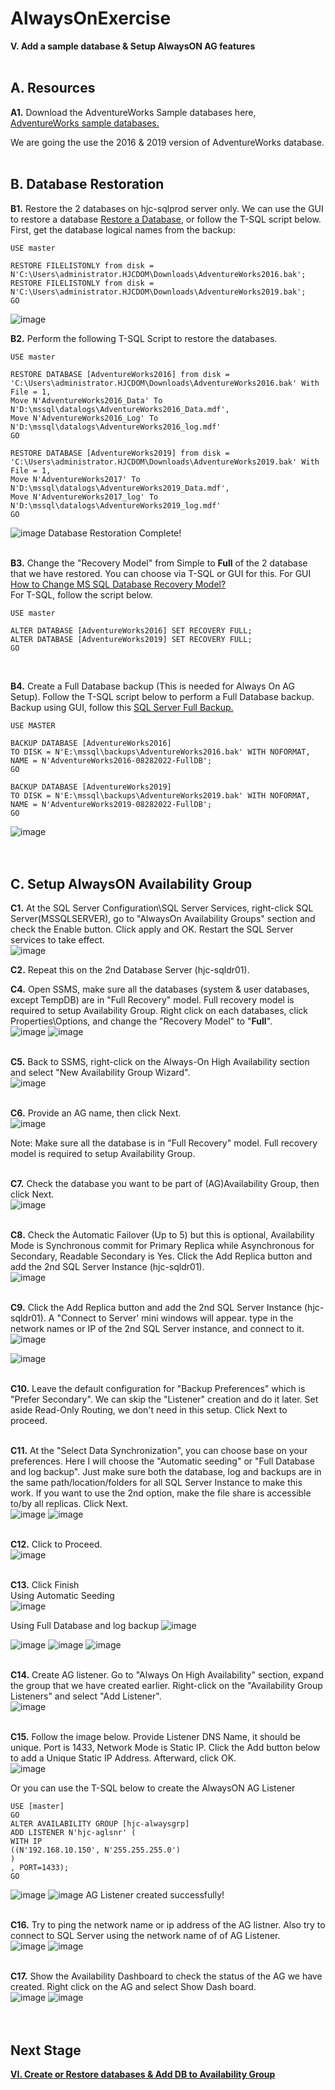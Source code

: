 # AlwaysOnExercise

**V. Add a sample database & Setup AlwaysON AG features**
<br/>
<br/>

**A. Resources**
------------------------------------------------------------------------------------------------------------------------------------
**A1.** Download the AdventureWorks Sample databases here, [AdventureWorks sample databases.](https://docs.microsoft.com/en-us/sql/samples/adventureworks-install-configure?view=sql-server-ver16&tabs=ssms)
 
We are going the use the 2016 & 2019 version of AdventureWorks database.  
<br/>

**B. Database Restoration**
------------------------------------------------------------------------------------------------------------------------------------
**B1.** Restore the 2 databases on hjc-sqlprod server only. We can use the GUI to restore a database [Restore a Database](https://www.quackit.com/sql_server/sql_server_2016/tutorial/restore_a_database_in_sql_server_2016.cfm), or follow the T-SQL script below.
<br/>
First, get the database logical names from the backup:
```T-SQL
USE master

RESTORE FILELISTONLY from disk = N'C:\Users\administrator.HJCDOM\Downloads\AdventureWorks2016.bak';
RESTORE FILELISTONLY from disk = N'C:\Users\administrator.HJCDOM\Downloads\AdventureWorks2019.bak';
GO
```
![image](https://user-images.githubusercontent.com/95063830/187068848-53eb8dfc-0dc2-45d4-b416-26e08a160470.png)

**B2.** Perform the following T-SQL Script to restore the databases.
```T-SQL
USE master

RESTORE DATABASE [AdventureWorks2016] from disk = 'C:\Users\administrator.HJCDOM\Downloads\AdventureWorks2016.bak' With File = 1,
Move N'AdventureWorks2016_Data' To N'D:\mssql\datalogs\AdventureWorks2016_Data.mdf',
Move N'AdventureWorks2016_Log' To N'D:\mssql\datalogs\AdventureWorks2016_log.mdf'
GO

RESTORE DATABASE [AdventureWorks2019] from disk = 'C:\Users\administrator.HJCDOM\Downloads\AdventureWorks2019.bak' With File = 1,
Move N'AdventureWorks2017' To N'D:\mssql\datalogs\AdventureWorks2019_Data.mdf',
Move N'AdventureWorks2017_log' To N'D:\mssql\datalogs\AdventureWorks2019_log.mdf'
GO
```
![image](https://user-images.githubusercontent.com/95063830/187068889-133a4528-7ce9-4eb2-a016-381c4415faa3.png)
Database Restoration Complete!
<br/>
<br/>

**B3.** Change the "Recovery Model" from Simple to **Full** of the 2 database that we have restored. You can choose via T-SQL or GUI for this. For GUI [How to Change MS SQL Database Recovery Model?](https://manage.accuwebhosting.com/knowledgebase/2425/How-to-Change-MS-SQL-Database-Recovery-Model.html)
<br/>
For T-SQL, follow the script below.
```T-SQL
USE master

ALTER DATABASE [AdventureWorks2016] SET RECOVERY FULL;
ALTER DATABASE [AdventureWorks2019] SET RECOVERY FULL;
GO
```
<br/>

**B4.** Create a Full Database backup (This is needed for Always On AG Setup). Follow the T-SQL script below to perform a Full Database backup. Backup using GUI, follow this [SQL Server Full Backup.](https://www.sqlservertutorial.net/sql-server-administration/sql-server-full-backup/)
```T-SQL
USE MASTER

BACKUP DATABASE [AdventureWorks2016]
TO DISK = N'E:\mssql\backups\AdventureWorks2016.bak' WITH NOFORMAT,
NAME = N'AdventureWorks2016-08282022-FullDB';
GO

BACKUP DATABASE [AdventureWorks2019]
TO DISK = N'E:\mssql\backups\AdventureWorks2019.bak' WITH NOFORMAT,
NAME = N'AdventureWorks2019-08282022-FullDB';
GO
```
![image](https://user-images.githubusercontent.com/95063830/187069344-55624048-6777-4e0f-8c9e-a660eaf1b26b.png)
<br/>
<br/>
<br/>


**C. Setup AlwaysON Availability Group**
------------------------------------------------------------------------------------------------------------------------------------
**C1.** At the SQL Server Configuration\SQL Server Services, right-click SQL Server(MSSQLSERVER), go to "AlwaysOn Availability Groups" section and check the Enable button. Click apply and OK. Restart the SQL Server services to take effect.
<br/>
![image](https://user-images.githubusercontent.com/95063830/172414076-b40dcf22-a0c4-4e59-87c9-6b53c68cd70f.png)
<br/>

**C2.** Repeat this on the 2nd Database Server (hjc-sqldr01).
<br/>

**C4.** Open SSMS, make sure all the databases (system & user databases, except TempDB) are in "Full Recovery" model. Full recovery model is required to setup Availability Group. Right click on each databases, click Properties\Options, and change the "Recovery Model" to "**Full**".
<br/>
![image](https://user-images.githubusercontent.com/95063830/187068039-e872f017-6181-4327-9015-601c0fb96c7f.png)
![image](https://user-images.githubusercontent.com/95063830/173293196-5514ce4e-6364-495b-8733-3bd556d3772d.png)
<br/>
<br/>

**C5.** Back to SSMS, right-click on the Always-On High Availability section and select "New Availability Group Wizard".
<br/>
![image](https://user-images.githubusercontent.com/95063830/173292528-ad5f23e9-0de6-4f36-9013-40cf19f06da9.png)
<br/>
<br/>

**C6.** Provide an AG name, then click Next.
<br/>
![image](https://user-images.githubusercontent.com/95063830/187069684-898e2dcc-9251-4d64-a082-b698239b12f2.png)

Note: Make sure all the database is in "Full Recovery" model. Full recovery model is required to setup Availability Group.
<br/>
<br/>

**C7.** Check the database you want to be part of (AG)Availability Group, then click Next.
<br/>
![image](https://user-images.githubusercontent.com/95063830/173294869-29d67baf-6ea3-44f1-8697-1b8397c411b9.png)
<br/>
<br/>

**C8.** Check the Automatic Failover (Up to 5) but this is optional, Availability Mode is Synchronous commit for Primary Replica while Asynchronous for Secondary, Readable Secondary is Yes. Click the Add Replica button and add the 2nd SQL Server Instance (hjc-sqldr01).
<br/>
![image](https://user-images.githubusercontent.com/95063830/173295620-92fce8c6-762d-4f4d-ab65-eb37e7cf4f06.png)
<br/>
<br/>

**C9.** Click the Add Replica button and add the 2nd SQL Server Instance (hjc-sqldr01). A "Connect to Server' mini windows will appear. type in the network names or IP of the 2nd SQL Server instance, and connect to it.
<br/>
![image](https://user-images.githubusercontent.com/95063830/173295832-bd6a5c1f-f88e-4654-9cb4-c21939a5f94b.png)

![image](https://user-images.githubusercontent.com/95063830/187128860-edaded1e-cd61-4cd8-8731-e0c867dffb4e.png)
<br/>
<br/>

**C10.** Leave the default configuration for "Backup Preferences" which is "Prefer Secondary". We can skip the "Listener" creation and do it later. Set aside Read-Only Routing, we don't need in this setup. Click Next to proceed.
<br/>
<br/>

**C11.** At the "Select Data Synchronization", you can choose base on your preferences. Here I will choose the "Automatic seeding" or "Full Database and log backup". Just make sure both the database, log and backups are in the same path/location/folders for all SQL Server Instance to make this work. If you want to use the 2nd option, make the file share is accessible to/by all replicas. Click Next.
<br/>
![image](https://user-images.githubusercontent.com/95063830/187070101-8d7ed679-360a-4e7c-be84-6eec50e5a0f5.png)
![image](https://user-images.githubusercontent.com/95063830/173297393-8fb39a17-a9a1-4cbc-9816-ce2214bb1f93.png)
<br/>
<br/>

**C12.** Click to Proceed. 
<br/>
![image](https://user-images.githubusercontent.com/95063830/187070307-d73f1176-cbc3-4920-9145-d8a15d2fd76f.png)
<br/>
<br/>

**C13.** Click Finish
<br/>
Using Automatic Seeding
<br/>
![image](https://user-images.githubusercontent.com/95063830/187128961-7e9bf7a3-a21f-4ad7-8a2c-dd6070574666.png)
<br/>

Using Full Database and log backup
![image](https://user-images.githubusercontent.com/95063830/187070330-41e40feb-2520-4702-b297-8b86ad3e305d.png)

![image](https://user-images.githubusercontent.com/95063830/187070399-db1ce453-1e6a-4d4a-8238-9ef06fb13ac4.png)
![image](https://user-images.githubusercontent.com/95063830/187129541-3b0e5da4-3c7a-4b3f-98c6-68ce8fc2757b.png)
![image](https://user-images.githubusercontent.com/95063830/173297853-62384730-3a20-47d8-aec3-33ba9923a9aa.png)
<br/>
<br/>

**C14.** Create AG listener. Go to "Always On High Availability" section, expand the group that we have created earlier. Right-click on the "Availability Group Listeners" and select "Add Listener".
<br/>
![image](https://user-images.githubusercontent.com/95063830/173298171-a6efc5ed-01c7-48fa-bda3-1be44f43e377.png)
<br/>
<br/>

**C15.** Follow the image below. Provide Listener DNS Name, it should be unique. Port is 1433, Network Mode is Static IP. Click the Add button below to add a Unique Static IP Address. Afterward, click OK.
<br/>
![image](https://user-images.githubusercontent.com/95063830/173298957-187a02b3-2e78-4bc6-8f04-29e28f2c00d2.png)

Or you can use the T-SQL below to create the AlwaysON AG Listener
```T-SQL
USE [master]
GO
ALTER AVAILABILITY GROUP [hjc-alwaysgrp]
ADD LISTENER N'hjc-aglsnr' (
WITH IP
((N'192.168.10.150', N'255.255.255.0')
)
, PORT=1433);
GO
```
![image](https://user-images.githubusercontent.com/95063830/187129788-8a51dd59-bd98-4837-adab-4ac5bba48ec1.png)
![image](https://user-images.githubusercontent.com/95063830/187126753-90c0695a-10ef-449a-8ad1-5836300258d6.png)
AG Listener created successfully!
<br/>
<br/>

**C16.** Try to ping the network name or ip address of the AG listner. Also try to connect to SQL Server using the network name of of AG Listener.
<br/>
![image](https://user-images.githubusercontent.com/95063830/173309765-00b545ef-497f-4821-acba-385fee7ef515.png)
![image](https://user-images.githubusercontent.com/95063830/173309926-61162cea-8860-45d0-bf83-c32dd1bfa670.png)
<br/>
<br/>

**C17.** Show the Availability Dashboard to check the status of the AG we have created. Right click on the AG and select Show Dash board.
<br/>
![image](https://user-images.githubusercontent.com/95063830/187127053-aab29c4a-9be1-48e7-9a21-9e6ae8e75833.png)
![image](https://user-images.githubusercontent.com/95063830/187127025-2b85a0dc-495c-4f65-b5eb-ff2347fdb8e4.png)
<br/>
<br/>
<br/>

**Next Stage**
------------------------------------------------------------------------------------------------------------------------------------
[**VI. Create or Restore databases & Add DB to Availability Group**](https://github.com/fortehub/AlwaysOnExercise/blob/65422a312329da788816ad6ef1fe9c24412fe213/VI.%20Create%20or%20Restore%20databases%20&%20Add%20DB%20to%20Availability%20Group.md)









